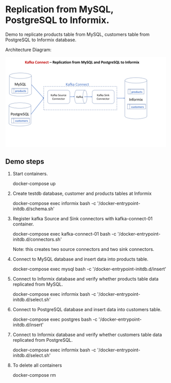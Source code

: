 # Replication from MySQL, PostgreSQL to Informix.

Demo to replicate products table from MySQL, customers table from PostgreSQL to Informix database.

Architecture Diagram:

![alt text](connect.png "Architecture Diagram")


## Demo steps

1. Start containers.

   docker-compose up

2. Create testdb database, customer and products tables at Informix

   docker-compose exec informix bash -c '/docker-entrypoint-initdb.d/schema.sh'

3. Register kafka Source and Sink connectors with kafka-connect-01 container.
   
   docker-compose exec  kafka-connect-01 bash -c '/docker-entrypoint-initdb.d/connectors.sh'

   Note: this creates two source connectors and two sink connectors.

4. Connect to MySQL database and insert data into products table.

   docker-compose exec mysql bash -c '/docker-entrypoint-initdb.d/insert'

5. Connect to Informix database and verify whether products table data replicated from MySQL.
   
   docker-compose exec informix bash -c '/docker-entrypoint-initdb.d/select.sh'

6. Connect to PostgreSQL database and insert data into customers table.
   
   docker-compose exec postgres bash -c '/docker-entrypoint-initdb.d/insert'

5. Connect to Informix database and verify whether customers table data replicated from PostgreSQL.
   
   docker-compose exec informix bash -c '/docker-entrypoint-initdb.d/select.sh'


6. To delete all containers
   
   docker-compose rm
